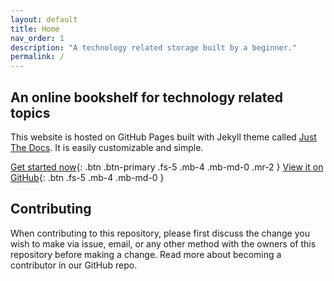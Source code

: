 ```yaml
---
layout: default
title: Home
nav_order: 1
description: "A technology related storage built by a beginner."
permalink: /
---
```


## An online bookshelf for technology related topics

This website is hosted on GitHub Pages built with Jekyll theme called [Just The Docs](https://github.com/pmarsceill/just-the-docs). It is easily customizable and simple.

[Get started now](#getting-started){: .btn .btn-primary .fs-5 .mb-4 .mb-md-0 .mr-2 } [View it on GitHub](https://github.com/pmarsceill/just-the-docs){: .btn .fs-5 .mb-4 .mb-md-0 }

## Contributing

When contributing to this repository, please first discuss the change you wish to make via issue,
email, or any other method with the owners of this repository before making a change. Read more about becoming a contributor in our GitHub repo.
